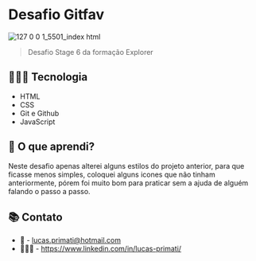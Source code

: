 # Desafio Gitfav

![127 0 0 1_5501_index html](https://github.com/luprime/gitfav/assets/113480223/18d4d4ca-7c9f-47ac-9679-b475d92503e2)

> Desafio Stage 6 da formação Explorer

## 👨🏽‍💻 Tecnologia

- HTML
- CSS
- Git e Github
- JavaScript

## 💭 O que aprendi?

Neste desafio apenas alterei alguns estilos do projeto anterior, para que ficasse menos simples, coloquei alguns icones
que não tinham anteriormente, pórem foi muito bom para praticar sem a ajuda de alguém falando o passo a passo.

## 📚 Contato

- 📧 - lucas.primati@hotmail.com
- 👨🏽‍💼 - https://www.linkedin.com/in/lucas-primati/
